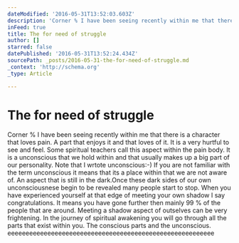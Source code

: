 ```yaml
---
dateModified: '2016-05-31T13:52:03.603Z'
description: 'Corner % I have been seeing recently within me that there is a character that loves pain. A part that enjoys it and that loves of it. It is a very hurtful to see and feel. Some spiritual teachers call this aspect within the pain body. It is a unconscious that we hold within and that usually makes up a big part of our personality. Note that I wrtote unconscious:-) If you are not familiar with the term unconscious it means that its a place within that we are not aware of. An aspect that is still in the dark.Once these dark sides of our own unconsciousnese begin to be revealed many people start to stop. When you have experienced yourself at that edge of meeting your own shadow I say congratulations. It means you have gone further then mainly 99 % of the people that are around. Meeting a shadow aspect of outselves can be very frightening. In the journey of spiritual awakening you will go through all the parts that exist within you. The conscious parts and the unconscious. eeeeeeeeeeeeeeeeeeeeeeeeeeeeeeeeeeeeeeeeeeeeeeeeeeeeeeeee'
inFeed: true
title: The for need of struggle
author: []
starred: false
datePublished: '2016-05-31T13:52:24.434Z'
sourcePath: _posts/2016-05-31-the-for-need-of-struggle.md
_context: 'http://schema.org'
_type: Article

---
```

# The for need of struggle

Corner % I have been seeing recently within me that there is a character that loves pain. A part that enjoys it and that loves of it. It is a very hurtful to see and feel. Some spiritual teachers call this aspect within the pain body. It is a unconscious that we hold within and that usually makes up a big part of our personality. Note that I wrtote unconscious:-) If you are not familiar with the term unconscious it means that its a place within that we are not aware of. An aspect that is still in the dark.Once these dark sides of our own unconsciousnese begin to be revealed many people start to stop. When you have experienced yourself at that edge of meeting your own shadow I say congratulations. It means you have gone further then mainly 99 % of the people that are around. Meeting a shadow aspect of outselves can be very frightening. In the journey of spiritual awakening you will go through all the parts that exist within you. The conscious parts and the unconscious. eeeeeeeeeeeeeeeeeeeeeeeeeeeeeeeeeeeeeeeeeeeeeeeeeeeeeeeee
